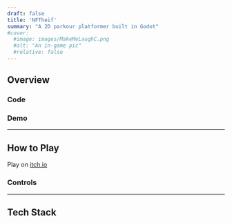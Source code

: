 ```yaml
---
draft: false
title: 'NFTheif'
summary: "A 2D parkour platformer built in Godot"
#cover:
  #image: images/MakeMeLaughC.png
  #alt: "An in-game pic"
  #relative: false 
---
```



## Overview


### Code


### Demo


---

## How to Play
Play on [itch.io](https://kaizoka.itch.io/nfthief)

### Controls

---

## Tech Stack
